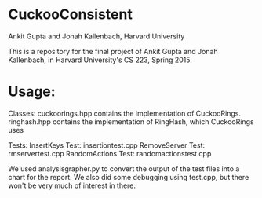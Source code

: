# CuckooConsistent
Ankit Gupta and Jonah Kallenbach, Harvard University

This is a repository for the final project of Ankit Gupta and Jonah Kallenbach, in Harvard University's CS 223, Spring 2015. 

# Usage:

Classes:
cuckoorings.hpp contains the implementation of CuckooRings. 
ringhash.hpp contains the implementation of RingHash, which CuckooRings uses

Tests:
InsertKeys Test: insertiontest.cpp
RemoveServer Test: rmservertest.cpp
RandomActions Test: randomactionstest.cpp


We used analysisgrapher.py to convert the output of the test files into a chart for the report. We also did some debugging using test.cpp, but there won't be very much of interest in there.

